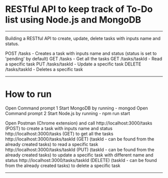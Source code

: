 # RESTful API to keep track of To-Do list using Node.js and MongoDB

-----------------------------------------------------------------------------------------------------------------------------------------------------------------------

Building a RESTful API to create, update, delete tasks with inputs name and status.

POST /tasks - Creates a task with inputs name and status (status is set to 'pending' by default)
GET /tasks - Get all the tasks
GET /tasks/taskId - Read a specific task
PUT /tasks/taskId - Update a specific task
DELETE /tasks/taskId - Deletes a specific task

-----------------------------------------------------------------------------------------------------------------------------------------------------------------------

# How to run

Open Command prompt 1
Start MongoDB by running - mongod
Open Command prompt 2
Start Node.js by running - npm run start

Open Postman (Chrome extension) and call
http://localhost:3000/tasks (POST) to create a task with inputs name and status
http://localhost:3000/tasks (GET) to get all the tasks
http://localhost:3000/tasks/taskId (GET) (taskId - can be found from the already created tasks) to read a specific task
http://localhost:3000/tasks/taskId (PUT) (taskId - can be found from the already created tasks) to update a specific task with different name and status
http://localhost:3000/tasks/taskId (DELETE) (taskId - can be found from the already created tasks) to delete a specific task

-----------------------------------------------------------------------------------------------------------------------------------------------------------------------
